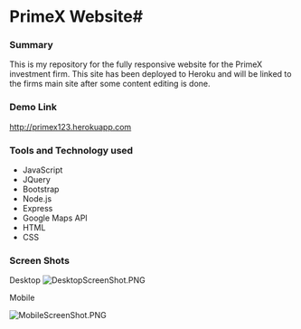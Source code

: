 # PrimeX Website#

### Summary ###

This is my repository for the fully responsive website for the PrimeX investment firm.  This site has been deployed to Heroku and will be linked to the firms main site after some content editing is done.

### Demo Link ###
http://primex123.herokuapp.com

### Tools and Technology used ###

* JavaScript
* JQuery
* Bootstrap
* Node.js
* Express
* Google Maps API
* HTML
* CSS

### Screen Shots ###

Desktop
![DesktopScreenShot.PNG](https://bitbucket.org/repo/qGRB8b/images/640422125-DesktopScreenShot.PNG)

Mobile

![MobileScreenShot.PNG](https://bitbucket.org/repo/qGRB8b/images/994532240-MobileScreenShot.PNG)